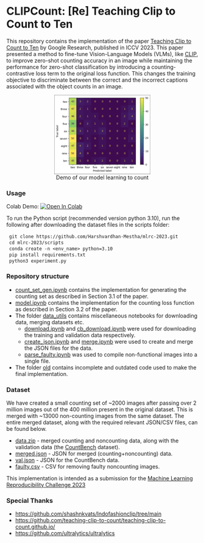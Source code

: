 # CLIPCount: [Re] Teaching Clip to Count to Ten

This repository contains the implementation of the paper [Teaching Clip to Count to Ten](https://arxiv.org/abs/2302.12066) by Google Research, published in ICCV 2023. This paper presented a method to fine-tune Vision-Language Models (VLMs), like [CLIP](https://arxiv.org/abs/2103.00020), to improve zero-shot counting accuracy in an image while maintaining the performance for zero-shot classification by introducing a counting-contrastive loss term to the original loss function. This changes the training objective to discriminate between the correct and the incorrect captions associated with the object counts in an image.

<p align="center">
<img src="assets/demo.gif"  width="50%" hieght="50%" align="center" alt="Demo of our model learning to count">
 <br>Demo of our model learning to count
</p>

### Usage


Colab Demo: <a target="_blank" href="https://colab.research.google.com/github/Harshvardhan-Mestha/CountCLIP/blob/main/model.ipynb"><img src="https://colab.research.google.com/assets/colab-badge.svg" alt="Open In Colab"/></a>

To run the Python script (recommended version python 3.10), run the following after downloading the dataset files in the scripts folder:
```
 git clone https://github.com/Harshvardhan-Mestha/mlrc-2023.git  
 cd mlrc-2023/scripts  
 conda create -n <env_name> python=3.10  
 pip install requirements.txt  
 python3 experiment.py  
```
### Repository structure 

* [count_set_gen.ipynb](https://github.com/Harshvardhan-Mestha/mlrc-2023/blob/main/count_set_gen.ipynb) contains the implementation for generating the counting set as described in Section 3.1 of the paper.
* [model.ipynb](https://github.com/Harshvardhan-Mestha/mlrc-2023/blob/main/model.ipynb) contains the implementation for the counting loss function as described in Section 3.2 of the paper.
* The folder [data_utils](https://github.com/Harshvardhan-Mestha/mlrc-2023/tree/main/data_utils) contains miscellaneous notebooks for downloading data, merging datasets etc.
    * [download.ipynb](https://github.com/Harshvardhan-Mestha/mlrc-2023/blob/main/data_utils/download.ipynb) and [cb_download.ipynb](https://github.com/Harshvardhan-Mestha/mlrc-2023/blob/main/data_utils/cb_download.ipynb) were used for downloading the training and validation data respectively.
    * [create_json.ipynb](https://github.com/Harshvardhan-Mestha/mlrc-2023/blob/main/data_utils/merge.ipynb) and [merge.ipynb]() were used to create and merge the JSON files for the data.
    * [parse_faulty.ipynb](https://github.com/Harshvardhan-Mestha/mlrc-2023/blob/main/data_utils/parse_faulty.ipynb) was used to compile non-functional images into a single file.
* The folder [old](https://github.com/Harshvardhan-Mestha/mlrc-2023/blob/main/old) contains incomplete and outdated code used to make the final implementation.

### Dataset

We have created a small counting set of ~2000 images after passing over 2 million images out of the 400 million present in the original dataset.
This is merged with ~13000 non-counting images from the same dataset. The entire merged dataset, along with the required relevant JSON/CSV files, can be found below.

* [data.zip](https://drive.google.com/file/d/1UG_bXl_vgCdVq3kgf8Y-StXPCttlpFAG/view?usp=sharing) - merged counting and noncounting data, along with the validation data (the [CountBench](https://github.com/teaching-clip-to-count/teaching-clip-to-count.github.io/blob/main/CountBench.json) dataset).
* [merged.json](https://drive.google.com/file/d/13mdK-jX_eDNa5v-HB34WOS3WNHSru_ir/view?usp=drive_link) - JSON for merged (counting+noncounting) data.
* [val.json](https://drive.google.com/file/d/1h9FV9dVvcvLo97reN9_2dbg0QFKyVED2/view?usp=drive_link) - JSON for the CountBench data.
* [faulty.csv](https://drive.google.com/file/d/1es9gtEtl1yiX4DVFRI_Qi0fQg0R9qUO2/view?usp=drive_link) - CSV for removing faulty noncounting images.


This implementation is intended as a submission for the [Machine Learning Reproducibility Challenge 2023](https://reproml.org/)

### Special Thanks
* https://github.com/shashnkvats/Indofashionclip/tree/main
* https://github.com/teaching-clip-to-count/teaching-clip-to-count.github.io/
* https://github.com/ultralytics/ultralytics
